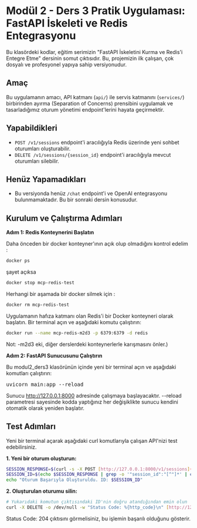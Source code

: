 # Modül 2 - Ders 3 Pratik Uygulaması: FastAPI İskeleti ve Redis Entegrasyonu

Bu klasördeki kodlar, eğitim serimizin "FastAPI İskeletini Kurma ve Redis'i Entegre Etme" dersinin somut çıktısıdır. Bu, projemizin ilk çalışan, çok dosyalı ve profesyonel yapıya sahip versiyonudur.

## Amaç

Bu uygulamanın amacı, API katmanı (`api/`) ile servis katmanını (`services/`) birbirinden ayırma (Separation of Concerns) prensibini uygulamak ve tasarladığımız oturum yönetimi endpoint'lerini hayata geçirmektir.

## Yapabildikleri

* `POST /v1/sessions` endpoint'i aracılığıyla Redis üzerinde yeni sohbet oturumları oluşturabilir.
* `DELETE /v1/sessions/{session_id}` endpoint'i aracılığıyla mevcut oturumları silebilir.

## Henüz Yapamadıkları

* Bu versiyonda henüz `/chat` endpoint'i ve OpenAI entegrasyonu bulunmamaktadır. Bu bir sonraki dersin konusudur.

## Kurulum ve Çalıştırma Adımları

**Adım 1: Redis Konteynerini Başlatın**

Daha önceden bir docker konteyner'ının açık olup olmadığını kontrol edelim : 
```bash
docker ps
```

şayet açıksa 


```bash
docker stop mcp-redis-test
```

Herhangi bir aşamada bir docker silmek için : 

```bash
docker rm mcp-redis-test
```

Uygulamanın hafıza katmanı olan Redis'i bir Docker konteyneri olarak başlatın. Bir terminal açın ve aşağıdaki komutu çalıştırın:

```bash
docker run --name mcp-redis-m2d3 -p 6379:6379 -d redis
```

Not: -m2d3 eki, diğer derslerdeki konteynerlerle karışmasını önler.)

**Adım 2: FastAPI Sunucusunu Çalıştırın**

Bu modul2_ders3 klasörünün içinde yeni bir terminal açın ve aşağıdaki komutları çalıştırın:

<pre>
uvicorn main:app --reload
</pre>

Sunucu http://127.0.0.1:8000 adresinde çalışmaya başlayacaktır. --reload parametresi sayesinde kodda yaptığınız her değişiklikte sunucu kendini otomatik olarak yeniden başlatır.

## Test Adımları
Yeni bir terminal açarak aşağıdaki curl komutlarıyla çalışan API'nizi test edebilirsiniz.

**1. Yeni bir oturum oluşturun:**

```bash
SESSION_RESPONSE=$(curl -s -X POST [http://127.0.0.1:8000/v1/sessions](http://127.0.0.1:8000/v1/sessions))
SESSION_ID=$(echo $SESSION_RESPONSE | grep -o '"session_id":"[^"]*' | cut -d'"' -f4)
echo "Oturum Başarıyla Oluşturuldu. ID: $SESSION_ID"
```

**2. Oluşturulan oturumu silin:**

```bash
# Yukarıdaki komutun çıktısındaki ID'nin doğru atandığından emin olun
curl -X DELETE -o /dev/null -w "Status Code: %{http_code}\n" [http://127.0.0.1:8000/v1/sessions/$SESSION_ID](http://127.0.0.1:8000/v1/sessions/$SESSION_ID)
```

Status Code: 204 çıktısını görmelisiniz, bu işlemin başarılı olduğunu gösterir.
